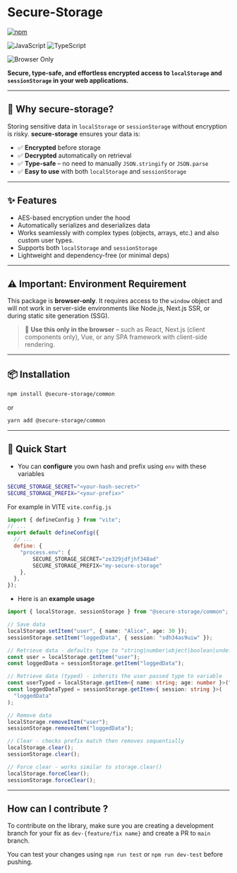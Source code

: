 # Secure-Storage

[![npm](https://img.shields.io/npm/v/@secure-storage/common.svg)](https://www.npmjs.com/package/@secure-storage/common) <!-- [![downloads](https://img.shields.io/npm/dm/@secure-storage/common.svg)](http://npm-stat.com/charts.html?@secure-storage/common) -->

![JavaScript](https://img.shields.io/badge/javascript-%23323330.svg?style=for-the-badge&logo=javascript&logoColor=%23F7DF1E) ![TypeScript](https://img.shields.io/badge/typescript-%23007ACC.svg?style=for-the-badge&logo=typescript&logoColor=white)

![Browser Only](https://img.shields.io/badge/Environment-Browser--Only-blue?style=flat-square)

**Secure, type-safe, and effortless encrypted access to `localStorage` and `sessionStorage` in your web applications.**

---

## 🔐 Why secure-storage?

Storing sensitive data in `localStorage` or `sessionStorage` without encryption is risky. **secure-storage** ensures your data is:

- ✅ **Encrypted** before storage
- ✅ **Decrypted** automatically on retrieval
- ✅ **Type-safe** – no need to manually `JSON.stringify` or `JSON.parse`
- ✅ **Easy to use** with both `localStorage` and `sessionStorage`

---

## ✨ Features

- AES-based encryption under the hood
- Automatically serializes and deserializes data
- Works seamlessly with complex types (objects, arrays, etc.) and also custom user types.
- Supports both `localStorage` and `sessionStorage`
- Lightweight and dependency-free (or minimal deps)

---

## ⚠️ Important: Environment Requirement

This package is **browser-only**. It requires access to the `window` object and will not work in server-side environments like Node.js, Next.js SSR, or during static site generation (SSG).

> 🧠 **Use this only in the browser** – such as React, Next.js (client components only), Vue, or any SPA framework with client-side rendering.

---

## 📦 Installation

```bash
npm install @secure-storage/common
```

or

```bash
yarn add @secure-storage/common
```

---

## 🚀 Quick Start

- You can **configure** you own hash and prefix using `env` with these variables

```bash
SECURE_STORAGE_SECRET="<your-hash-secret>"
SECURE_STORAGE_PREFIX="<your-prefix>"
```

For example in VITE `vite.config.js`

```js
import { defineConfig } from "vite";
// ...
export default defineConfig({
  // ...
  define: {
    "process.env": {
        SECURE_STORAGE_SECRET="ze329jdfjhf348ad"
        SECURE_STORAGE_PREFIX="my-secure-storage"
    },
  },
});
```

- Here is an **example usage**

```ts
import { localStorage, sessionStorage } from "@secure-storage/common";

// Save data
localStorage.setItem("user", { name: "Alice", age: 30 });
sessionStorage.setItem("loggedData", { session: "sdh34as9uiw" });

// Retrieve data - defaults type to "string|number|object|boolean|undefined|null"
const user = localStorage.getItem("user");
const loggedData = sessionStorage.getItem("loggedData");

// Retrieve data (typed) - inherits the user passed type to variable
const userTyped = localStorage.getItem<{ name: string; age: number }>("user");
const loggedDataTyped = sessionStorage.getItem<{ session: string }>(
  "loggedData"
);

// Remove data
localStorage.removeItem("user");
sessionStorage.removeItem("loggedData");

// Clear - checks prefix match then removes sequentially
localStorage.clear();
sessionStorage.clear();

// Force clear - works similar to storage.clear()
localStorage.forceClear();
sessionStorage.forceClear();
```

---

## How can I contribute ?

To contribute on the library, make sure you are creating a development branch for your fix as `dev-{feature/fix name}` and create a PR to `main` branch.

You can test your changes using `npm run test` or `npm run dev-test` before pushing.
